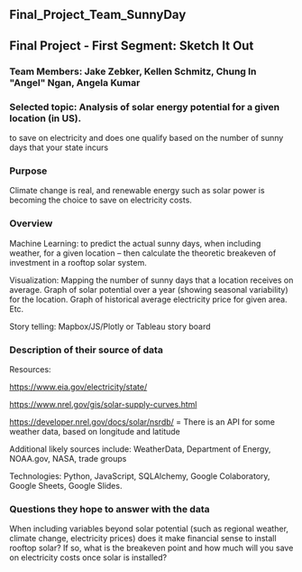 ## Final_Project_Team_SunnyDay

## Final Project - First Segment: Sketch It Out

### Team Members: Jake Zebker, Kellen Schmitz, Chung In "Angel" Ngan, Angela Kumar

### Selected topic: Analysis of solar energy potential for a given location (in US).
 to save on electricity and does one qualify based on the number of sunny days that your state incurs

### Purpose

Climate change is real, and renewable energy such as solar power is becoming the choice to save on electricity costs.

### Overview

Machine Learning: to predict the actual sunny days, when including weather, for a given location – then calculate the theoretic breakeven of investment in a rooftop solar system.

Visualization:  Mapping the number of sunny days that a location receives on average. Graph of solar potential over a year (showing seasonal variability) for the location. 
Graph of historical average electricity price for given area. Etc.

Story telling: Mapbox/JS/Plotly or Tableau story board

### Description of their source of data 

Resources:

https://www.eia.gov/electricity/state/

https://www.nrel.gov/gis/solar-supply-curves.html

https://developer.nrel.gov/docs/solar/nsrdb/ = There is an API for some weather data, based on longitude and latitude

Additional likely sources include: WeatherData, Department of Energy, NOAA.gov, NASA, trade groups

Technologies:  Python, JavaScript, SQLAlchemy, Google Colaboratory, Google Sheets, Google Slides.


### Questions they hope to answer with the data

When including variables beyond solar potential (such as regional weather, climate change, electricity prices) does it make financial sense to install rooftop solar? 
If so, what is the breakeven point and how much will you save on electricity costs once solar is installed?

 




